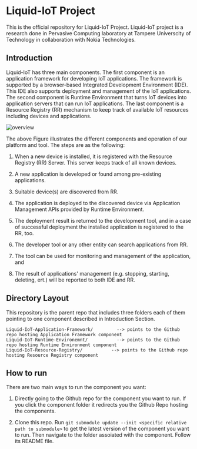 # Liquid-IoT Project

This is the official repository for Liquid-IoT Project. Liquid-IoT project is a research done in Pervasive Computing laboratory at Tampere Universcity of Technology in collaboration with Nokia Technologies.

## Introduction

Liquid-IoT has three main components. The first component is an application framework for developing IoT applications. The framework is supported by a browser-based Integrated Development Environment (IDE). This IDE also supports deployment and management of the IoT applications. The second component is Runtime Environment that turns IoT devices into application servers that can run IoT applications. The last component is a Resource Registry (RR) mechanism to keep track of available IoT resources including devices and applications.

![overview](https://cloud.githubusercontent.com/assets/5477534/22821178/a036e85e-ef82-11e6-908a-705941177e09.jpg)

The above Figure illustrates the different components and operation of our platform and tool. The steps are as the following:

1. When a new device is installed, it is registered with the Resource Registry (RR) Server. This server keeps track of all known devices.

2. A new application is developed or found among pre-existing applications.

3. Suitable device(s) are discovered from RR.

4. The application is deployed to the discovered device via Application Management APIs provided by Runtime Environment.

5. The deployment result is returned to the development tool, and in a case of successful deployment the installed application is registered to the RR, too.

6. The developer tool or any other entity can search applications from RR.

7. The tool can be used for monitoring and management of the application, and

8. The result of applications' management (e.g. stopping, starting, deleting, ert.) will be reported to both IDE and RR. 

## Directory Layout

This repository is the parent repo that includes three folders each of them pointing to one component described in Introduction Section.
    
    Liquid-IoT-Application-Framework/         --> points to the Github repo hosting Application Framework component
    Liquid-IoT-Runtime-Environemnt/           --> points to the Github repo hosting Runtime Environment component
    Liquid-IoT-Resource-Registry/           --> points to the Github repo hosting Resource Registry component

## How to run

There are two main ways to run the component you want:

1. Directly going to the Github repo for the component you want to run. If you click the component folder it redirects you the Github Repo hosting the components.

2. Clone this repo. Run ```git submodule update --init <specific relative path to submodule>``` to get the latest version of the component you want to run. Then navigate to the folder assoiated with the component. Follow its README file.
